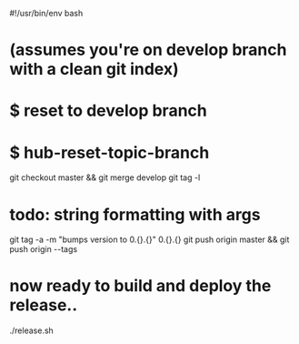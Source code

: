 #!/usr/bin/env bash
#
# (assumes you're on develop branch with a clean git index)
#

# $ reset to develop branch
# $ hub-reset-topic-branch

git checkout master && git merge develop
git tag -l

# todo: string formatting with args
git tag -a -m "bumps version to 0.{}.{}" 0.{}.{}
git push origin master && git push origin --tags


# now ready to build and deploy the release..

./release.sh
